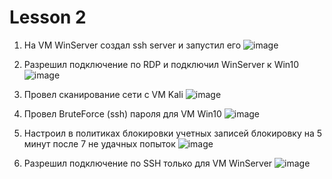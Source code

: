 # Lesson 2

1. На VM WinServer создал ssh server и запустил его 
![image](https://github.com/user-attachments/assets/c83618b8-dffb-4198-8a1a-5b4b4a37bf00)

2. Разрешил подключение по RDP и подключил WinServer к Win10 
![image](https://github.com/user-attachments/assets/2b7ec923-bba6-4a23-b453-bbbffea921fe)

3. Провел сканирование сети с VM Kali
![image](https://github.com/user-attachments/assets/b97acd46-1d69-4f46-b465-e45408c7e703)

4. Провел BruteForce (ssh) пароля для VM Win10
![image](https://github.com/user-attachments/assets/36352fe7-f1a6-4f31-9644-121db47228e7)

5. Настроил в политиках блокировки учетных записей блокировку на 5 минут после 7 не удачных попыток
![image](https://github.com/user-attachments/assets/4aff7685-ba65-4a64-99f9-06d83383cc9b)

6. Разрешил подключение по SSH только для VM WinServer
![image](https://github.com/user-attachments/assets/a4ad0e98-35e8-429d-8e9b-92a34d2bd1ab)
